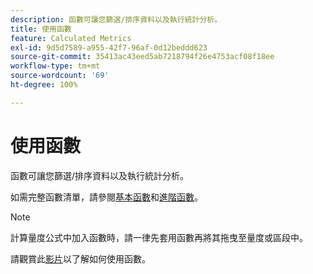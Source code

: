 ```yaml
---
description: 函數可讓您篩選/排序資料以及執行統計分析。
title: 使用函數
feature: Calculated Metrics
exl-id: 9d5d7589-a955-42f7-96af-0d12beddd623
source-git-commit: 35413ac43eed5ab7218794f26e4753acf08f18ee
workflow-type: tm+mt
source-wordcount: '69'
ht-degree: 100%

---
```


# 使用函數

函數可讓您篩選/排序資料以及執行統計分析。

如需完整函數清單，請參閱[基本函數](/help/components/c-calcmetrics/cm-reference/cm-functions.md)和[進階函數](/help/components/c-calcmetrics/cm-reference/cm-adv-functions.md)。

>[!NOTE]
>
>計算量度公式中加入函數時，請一律先套用函數再將其拖曳至量度或區段中。

請觀賞此[影片](https://youtu.be/SSyWvomnewI)以了解如何使用函數。

